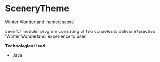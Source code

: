 # SceneryTheme
Winter Wonderland themed scene

Java 1.7 modular program consisting of two consoles to deliver interactive 'Winter Wonderland' experience to user

**Technologies Used:**
- Java
